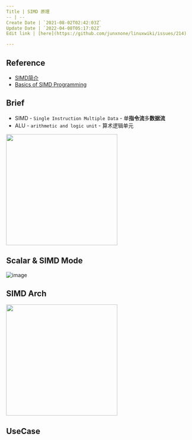 ```yaml
---
Title | SIMD 原理
-- | --
Create Date | `2021-08-02T02:42:03Z`
Update Date | `2022-04-08T05:17:02Z`
Edit link | [here](https://github.com/junxnone/linuxwiki/issues/214)

---
```

## Reference
- [SIMD简介](https://zhuanlan.zhihu.com/p/55327037)
- [Basics of SIMD Programming](http://ftp.cvut.cz/kernel/people/geoff/cell/ps3-linux-docs/CellProgrammingTutorial/BasicsOfSIMDProgramming.html)

## Brief
- SIMD - `Single Instruction Multiple Data` - 单**指令流**多**数据流**
- ALU - `arithmetic and logic unit` - 算术逻辑单元

<img width=300 src="https://user-images.githubusercontent.com/2216970/162369549-ca1fb468-98b8-449b-91f8-66afd8cc66f0.png">


## Scalar & SIMD Mode

![image](https://user-images.githubusercontent.com/2216970/127825807-b8bbd56d-3d97-4f94-95bd-32c7eca5b1e8.png)

## SIMD Arch
<img width=300 src="https://user-images.githubusercontent.com/2216970/127798065-e41ca06b-46db-4833-ba38-a2f7723ed21a.png">

## UseCase


